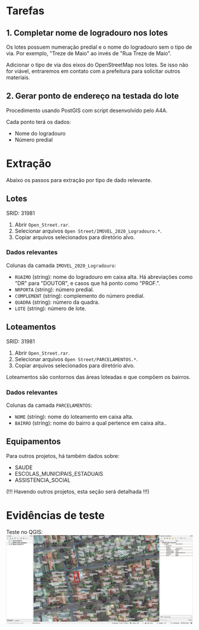 # Tarefas

## 1. Completar nome de logradouro nos lotes
Os lotes possuem numeração predial e o nome do logradouro sem o tipo de via. Por exemplo, "Treze de Maio" ao invés de "Rua Treze de Maio".

Adicionar o tipo de via dos eixos do OpenStreetMap nos lotes. Se isso não for viável, entraremos em contato com a prefeitura para solicitar outros materiais.

## 2. Gerar ponto de endereço na testada do lote
Procedimento usando PostGIS com script desenvolvido pelo A4A.

Cada ponto terá os dados:
* Nome do logradouro
* Número predial

# Extração
Abaixo os passos para extração por tipo de dado relevante.

## Lotes
SRID: 31981
1. Abrir `Open_Street.rar`.
2. Selecionar arquivos `Open Street/IMOVEL_2020_Logradouro.*`.
3. Copiar arquivos selecionados para diretório alvo.

### Dados relevantes
Colunas da camada `IMOVEL_2020_Logradouro`:
* `RUAIMO` (string): nome do logradouro em caixa alta. Há abreviações como "DR" para "DOUTOR", e casos que há ponto como "PROF.".
* `NRPORTA` (string): número predial.
* `COMPLEMENT` (string): complemento do número predial.
* `QUADRA` (string): número da quadra.
* `LOTE` (string): número de lote.

## Loteamentos
SRID: 31981
1. Abrir `Open_Street.rar`.
2. Selecionar arquivos `Open Street/PARCELAMENTOS.*`.
3. Copiar arquivos selecionados para diretório alvo.

Loteamentos são contornos das áreas loteadas e que compõem os bairros.

### Dados relevantes
Colunas da camada `PARCELAMENTOS`:
* `NOME` (string): nome do loteamento em caixa alta.
* `BAIRRO` (string): nome do bairro a qual pertence em caixa alta..

## Equipamentos
Para outros projetos, há também dados sobre:
* SAUDE
* ESCOLAS_MUNICIPAIS_ESTADUAIS
* ASSISTENCIA_SOCIAL

(!!! Havendo outros projetos, esta seção será detalhada !!!)

# Evidências de teste
Teste no QGIS:
![](qgis.png)

